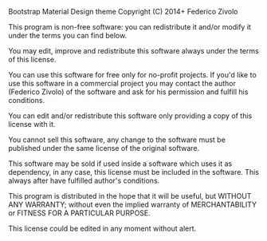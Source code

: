 Bootstrap Material Design theme
Copyright (C) 2014+  Federico Zivolo

This program is non-free software: you can redistribute it and/or modify
it under the terms you can find below.

You may edit, improve and redistribute this software always under the
terms of this license.

You can use this software for free only for no-profit projects.
If you'd like to use this software in a commercial project you may
contact the author (Federico Zivolo) of the software and ask for his
permission and fulfill his conditions.

You can edit and/or redistribute this software only providing a copy
of this license with it.

You cannot sell this software, any change to the software must be
published under the same license of the original software.

This software may be sold if used inside a software which uses it as
dependency, in any case, this license must be included in the
software. This always after have fulfilled author's conditions.

This program is distributed in the hope that it will be useful,
but WITHOUT ANY WARRANTY; without even the implied warranty of
MERCHANTABILITY or FITNESS FOR A PARTICULAR PURPOSE.

This license could be edited in any moment without alert.
